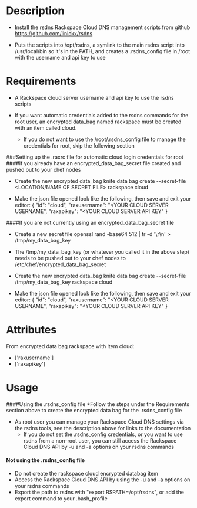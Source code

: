 Description
===========
* Install the rsdns Rackspace Cloud DNS management scripts from github https://github.com/linickx/rsdns

* Puts the scripts into /opt/rsdns, a symlink to the main rsdns script into /usr/local/bin so it's in the PATH, and creates a .rsdns_config file in /root with the username and api key to use

Requirements
============

* A Rackspace cloud server username and api key to use the rsdns scripts

* If you want automatic credentials added to the rsdns commands for the root user, an encrypted data_bag named rackspace must be created with an item called cloud.  
  * If you do not want to use the /root/.rsdns_config file to manage the credentials for root, skip the following section 

###Setting up the .raxrc file for automatic cloud login credentials for root
####If you already have an encrypted_data_bag_secret file created and pushed out to your chef nodes
* Create the new encrypted data_bag
knife data bag create --secret-file <LOCATION/NAME OF SECRET FILE>  rackspace cloud

* Make the json file opened look like the following, then save and exit your editor:
{
  "id": "cloud",
  "raxusername": "<YOUR CLOUD SERVER USERNAME",
  "raxapikey": "<YOUR CLOUD SERVER API KEY"
}

####If you are not currently using an encrypted_data_bag_secret file
* Create a new secret file
openssl rand -base64 512 | tr -d '\r\n' > /tmp/my_data_bag_key

* The /tmp/my_data_bag_key (or whatever you called it in the above step) needs to be pushed out to your chef nodes to /etc/chef/encrypted_data_bag_secret

* Create the new encrypted data_bag
knife data bag create --secret-file /tmp/my_data_bag_key rackspace cloud

* Make the json file opened look like the following, then save and exit your editor:
{
  "id": "cloud",
  "raxusername": "<YOUR CLOUD SERVER USERNAME",
  "raxapikey": "<YOUR CLOUD SERVER API KEY"
}

Attributes
==========
From encrypted data bag rackspace with item cloud:
* ['raxusername']
* ['raxapikey']

Usage
=====
####Using the .rsdns_config file
*Follow the steps under the Requirements section above to create the encrypted data bag for the .rsdns_config file
* As root user you can manage your Rackspace Cloud DNS settings via the rsdns tools, see the description above for links to the documentation
  * If you do not set the .rsdns_config credentials, or you want to use rsdns from a non-root user, you can still access the Rackspace Cloud DNS API by -u and -a options on your rsdns commands

#### Not using the .rsdns_config file
* Do not create the rackspace cloud encrypted databag item
* Access the Rackspace Cloud DNS API by using the -u and -a options on your rsdns commands
* Export the path to rsdns with "export RSPATH=/opt/rsdns", or add the export command to your .bash_profile
